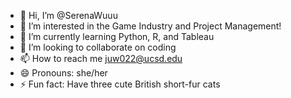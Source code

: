 - 👋 Hi, I’m @SerenaWuuu
- 👀 I’m interested in the Game Industry and Project Management!
- 🌱 I’m currently learning Python, R, and Tableau
- 💞️ I’m looking to collaborate on coding
- 📫 How to reach me juw022@ucsd.edu
- 😄 Pronouns: she/her
- ⚡ Fun fact: Have three cute British short-fur cats

<!---
SerenaWuuu/SerenaWuuu is a ✨ special ✨ repository because its `README.md` (this file) appears on your GitHub profile.
You can click the Preview link to take a look at your changes.
--->
